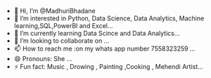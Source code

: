 - 👋 Hi, I’m @MadhuriBhadane
- 👀 I’m interested in Python, Data Science, Data Analytics, Machine learning,SQL,PowerBI and Excel...
- 🌱 I’m currently learning Data Scince and Data Analytics...
- 💞️ I’m looking to collaborate on ...
- 📫 How to reach me :on my whats app number 7558323259 ...
- 😄 Pronouns: She ...
- ⚡ Fun fact: Music , Drowing , Painting ,Cooking , Mehendi Artist...

<!---
MadhuriBhadane/MadhuriBhadane is a ✨ special ✨ repository because its `README.md` (this file) appears on your GitHub profile.
You can click the Preview link to take a look at your changes.
--->
